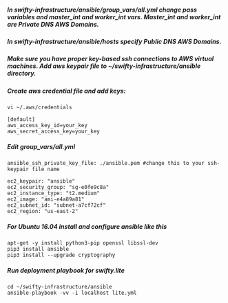 ##### In swifty-infrastructure/ansible/group_vars/all.yml change pass variables and master_int and worker_int vars. Master_int and worker_int are Private DNS AWS Domains.
##### In swifty-infrastructure/ansible/hosts specify Public DNS AWS Domains.
##### Make sure you have proper key-based ssh connections to AWS virtual machines. Add aws keypair file to ~/swifty-infrastructure/ansible directory.

##### Create aws credential file and add keys:

```
vi ~/.aws/credentials

[default]
aws_access_key_id=your_key
aws_secret_access_key=your_key

```

##### Edit group_vars/all.yml

```
ansible_ssh_private_key_file: ./ansible.pem #change this to your ssh-keypair file name

ec2_keypair: "ansible"
ec2_security_group: "sg-e0fe9c8a"
ec2_instance_type: "t2.medium"
ec2_image: "ami-e4a89a81"
ec2_subnet_id: "subnet-a7cf72cf"
ec2_region: "us-east-2"
```

##### For Ubuntu 16.04 install and configure ansible like this

```
apt-get -y install python3-pip openssl libssl-dev
pip3 install ansible
pip3 install --upgrade cryptography
```
##### Run deployment playbook for swifty.lite

```
cd ~/swifty-infrastructure/ansible
ansible-playbook -vv -i localhost lite.yml
```
